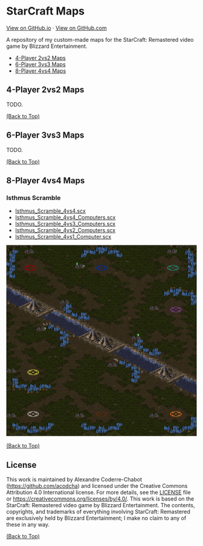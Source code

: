 # StarCraft Maps

[View on GitHub.io](https://acodcha.github.io/starcraft-maps) · [View on GitHub.com](https://github.com/acodcha/starcraft-maps)

A repository of my custom-made maps for the StarCraft: Remastered video game by Blizzard Entertainment.

- [4-Player 2vs2 Maps](#4-player-2vs2-maps)
- [6-Player 3vs3 Maps](#6-player-3vs3-maps)
- [8-Player 4vs4 Maps](#8-player-4vs4-maps)

## 4-Player 2vs2 Maps

TODO.

[(Back to Top)](#)

## 6-Player 3vs3 Maps

TODO.

[(Back to Top)](#)

## 8-Player 4vs4 Maps

### Isthmus Scramble

- [Isthmus_Scramble_4vs4.scx](https://github.com/acodcha/starcraft-maps/blob/main/maps/Isthmus_Scramble/Isthmus_Scramble_4vs4.scx)
- [Isthmus_Scramble_4vs4_Computers.scx](https://github.com/acodcha/starcraft-maps/blob/main/maps/Isthmus_Scramble/Isthmus_Scramble_4vs4_Computers.scx)
- [Isthmus_Scramble_4vs3_Computers.scx](https://github.com/acodcha/starcraft-maps/blob/main/maps/Isthmus_Scramble/Isthmus_Scramble_4vs3_Computers.scx)
- [Isthmus_Scramble_4vs2_Computers.scx](https://github.com/acodcha/starcraft-maps/blob/main/maps/Isthmus_Scramble/Isthmus_Scramble_4vs2_Computers.scx)
- [Isthmus_Scramble_4vs1_Computer.scx](https://github.com/acodcha/starcraft-maps/blob/main/maps/Isthmus_Scramble/Isthmus_Scramble_4vs1_Computer.scx)

![Isthmus_Scramble](maps/Isthmus_Scramble/Isthmus_Scramble.png)

[(Back to Top)](#)

## License

This work is maintained by Alexandre Coderre-Chabot (<https://github.com/acodcha>) and licensed under the Creative Commons Attribution 4.0 International license. For more details, see the [LICENSE](LICENSE) file or <https://creativecommons.org/licenses/by/4.0/>. This work is based on the StarCraft: Remastered video game by Blizzard Entertainment. The contents, copyrights, and trademarks of everything involving StarCraft: Remastered are exclusively held by Blizzard Entertainment; I make no claim to any of these in any way.

[(Back to Top)](#)

